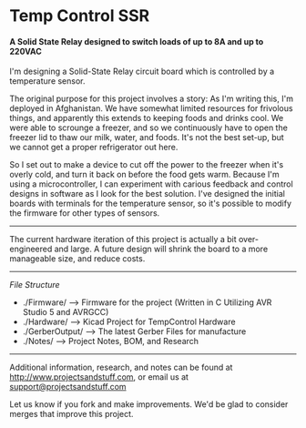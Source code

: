 # Temp Control SSR #
#### A Solid State Relay designed to switch loads of up to 8A and up to 220VAC ####

I'm designing a Solid-State Relay circuit board which is controlled by a temperature sensor.

The original purpose for this project involves a story: As I'm writing this, I'm deployed in Afghanistan. We have somewhat limited resources for frivolous things, and apparently this extends to keeping foods and drinks cool. We were able to scrounge a freezer, and so we continuously have to open the freezer lid to thaw our milk, water, and foods. It's not the best set-up, but we cannot get a proper refrigerator out here.

So I set out to make a device to cut off the power to the freezer when it's overly cold, and turn it back on before the food gets warm. Because I'm using a microcontroller, I can experiment with carious feedback and control designs in software as I look for the best solution. I've designed the initial boards with terminals for the temperature sensor, so it's possible to modify the firmware for other types of sensors.

---

The current hardware iteration of this project is actually a bit over-engineered and large. A future design will shrink the board to a more manageable size, and reduce costs.

---

*File Structure*

* ./Firmware/ --> Firmware for the project (Written in C Utilizing AVR Studio 5 and AVRGCC)
* ./Hardware/ --> Kicad Project for TempControl Hardware
* ./GerberOutput/ --> The latest Gerber Files for manufacture
* ./Notes/ --> Project Notes, BOM, and Research

---

Additional information, research, and notes can be found at http://www.projectsandstuff.com, or email us at support@projectsandstuff.com

Let us know if you fork and make improvements. We'd be glad to consider merges that improve this project.
